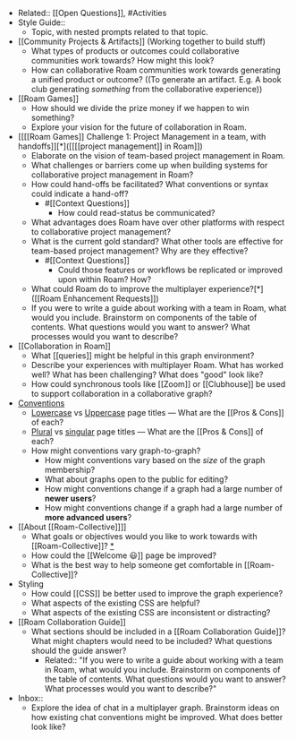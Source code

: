 - Related:: [[Open Questions]], #Activities
- Style Guide::
    - Topic, with nested prompts related to that topic. 
- [[Community Projects & Artifacts]] (Working together to build stuff)
    - What types of products or outcomes could collaborative communities work towards? How might this look?
    - How can collaborative Roam communities work towards generating a unified product or outcome? ((To generate an artifact. E.g. A book club generating *something* from the collaborative experience))
- [[Roam Games]]
    - How should we divide the prize money if we happen to win something?
    - Explore your vision for the future of collaboration in Roam.
- [[[[Roam Games]] Challenge 1: Project Management in a team, with handoffs]][*]([[[[project management]] in Roam]])
    - Elaborate on the vision of team-based project management in Roam. 
    - What challenges or barriers come up when building systems for collaborative project management in Roam?
    - How could hand-offs be facilitated? What conventions or syntax could indicate a hand-off?
        - #[[Context Questions]]
            - How could read-status be communicated?
    - What advantages does Roam have over other platforms with respect to collaborative project management?
    - What is the current gold standard? What other tools are effective for team-based project management? Why are they effective? 
        - #[[Context Questions]]
            - Could those features or workflows be replicated or improved upon within Roam? How? 
    - What could Roam do to improve the multiplayer experience?[*]([[Roam Enhancement Requests]])
    - If you were to write a guide about working with a team in Roam, what would you include. Brainstorm on components of the table of contents. What questions would you want to answer? What processes would you want to describe?
- [[Collaboration in Roam]]
    - What [[queries]] might be helpful in this graph environment?
    - Describe your experiences with multiplayer Roam. What has worked well? What has been challenging? What does "good" look like?
    - How could synchronous tools like [[Zoom]] or [[Clubhouse]] be used to support collaboration in a collaborative graph?
- [Conventions]([[conventions]])
    - [Lowercase]([[lowercase]]) vs [Uppercase]([[uppercase]]) page titles — What are the [[Pros & Cons]] of each?
    - [Plural]([[plural]]) vs [singular]([[singular]]) page titles — What are the [[Pros & Cons]] of each?
    - How might conventions vary graph-to-graph? 
        - How might conventions vary based on the *size* of the graph membership?
        - What about graphs open to the public for editing?
        - How might conventions change if a graph had a large number of **newer users**?
        - How might conventions change if a graph had a large number of **more advanced users**?
- [[About [[Roam-Collective]]]]
    - What goals or objectives would you like to work towards with [[Roam-Collective]]? [*](((ODwYwd-L7)))
    - How could the [[Welcome 😃]] page be improved?
    - What is the best way to help someone get comfortable in [[Roam-Collective]]? 
- Styling
    - How could [[CSS]] be better used to improve the graph experience?
    - What aspects of the existing CSS are helpful?
    - What aspects of the existing CSS are inconsistent or distracting?
- [[Roam Collaboration Guide]]
    - What sections should be included in a [[Roam Collaboration Guide]]? What might chapters would need to be included? What questions should the guide answer?
        - Related:: "If you were to write a guide about working with a team in Roam, what would you include. Brainstorm on components of the table of contents. What questions would you want to answer? What processes would you want to describe?"
- Inbox::
    - Explore the idea of chat in a multiplayer graph. Brainstorm ideas on how existing chat conventions might be improved. What does better look like?
